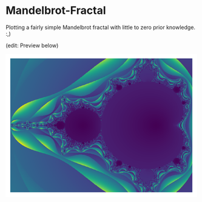 # Mandelbrot-Fractal
Plotting a fairly simple Mandelbrot fractal with little to zero prior knowledge. :,)

(edit: Preview below)


![I did it!](/figs/v2B-qual1000_iter1000.png)
